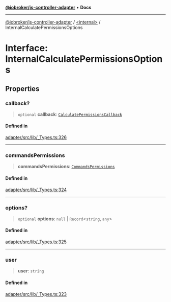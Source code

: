 [**@iobroker/js-controller-adapter**](../../README.md) • **Docs**

***

[@iobroker/js-controller-adapter](../../globals.md) / [\<internal\>](../README.md) / InternalCalculatePermissionsOptions

# Interface: InternalCalculatePermissionsOptions

## Properties

### callback?

> `optional` **callback**: [`CalculatePermissionsCallback`](../type-aliases/CalculatePermissionsCallback.md)

#### Defined in

[adapter/src/lib/\_Types.ts:326](https://github.com/ioBroker/ioBroker.js-controller/blob/6c3a3884e29c4b6f03de102d699f9813dd546c7d/packages/adapter/src/lib/_Types.ts#L326)

***

### commandsPermissions

> **commandsPermissions**: [`CommandsPermissions`](../type-aliases/CommandsPermissions.md)

#### Defined in

[adapter/src/lib/\_Types.ts:324](https://github.com/ioBroker/ioBroker.js-controller/blob/6c3a3884e29c4b6f03de102d699f9813dd546c7d/packages/adapter/src/lib/_Types.ts#L324)

***

### options?

> `optional` **options**: `null` \| `Record`\<`string`, `any`\>

#### Defined in

[adapter/src/lib/\_Types.ts:325](https://github.com/ioBroker/ioBroker.js-controller/blob/6c3a3884e29c4b6f03de102d699f9813dd546c7d/packages/adapter/src/lib/_Types.ts#L325)

***

### user

> **user**: `string`

#### Defined in

[adapter/src/lib/\_Types.ts:323](https://github.com/ioBroker/ioBroker.js-controller/blob/6c3a3884e29c4b6f03de102d699f9813dd546c7d/packages/adapter/src/lib/_Types.ts#L323)
